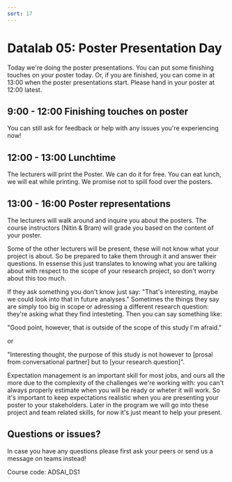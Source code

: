 ```yaml
---
sort: 17
---
```


# Datalab 05: Poster Presentation Day

Today we're doing the poster presentations. You can put some finishing touches on your poster today. Or, if you are finished, you can come in at 13:00 when the poster presentations start. Please hand in your poster at 12:00 latest.

## 9:00 - 12:00 Finishing touches on poster
You can still ask for feedback or help with any issues you're experiencing now!

## 12:00 - 13:00 Lunchtime
The lecturers will print the Poster. We can do it for free. You can eat lunch, we will eat while printing. We promise not to spill food over the posters.

## 13:00 - 16:00 Poster representations
The lecturers will walk around and inquire you about the posters. The course instructors (Nitin & Bram) will grade you based on the content of your poster.

Some of the other lecturers will be present, these will not know what your project is about. So be prepared to take them through it and answer their questions. In essense this just translates to knowing what you are talking about with respect to the scope of your research project, so don't worry about this too much.

If they ask something you don't know just say: "That's interesting, maybe we could look into that in future analyses."
Sometimes the things they say are simply too big in scope or adressing a different research question: they're asking what they find intesteting. Then you can say something like:

"Good point, however, that is outside of the scope of this study I'm afraid."

or

"Interesting thought, the purpose of this study is not however to [prosal from conversational partner] but to [your research question]".


Expectation management is an important skill for most jobs, and ours all the more due to the complexity of the challenges we're working with: you can't always properly estimate when you will be ready or wheter it will work. So it's important to keep expectations realistic when you are presenting your poster to your stakeholders. Later in the program we will go into these project and team related skills, for now it's just meant to help your present.



## Questions or issues?
In case you have any questions please first ask your peers or send us a message on teams instead!


Course code: ADSAI_DS1
